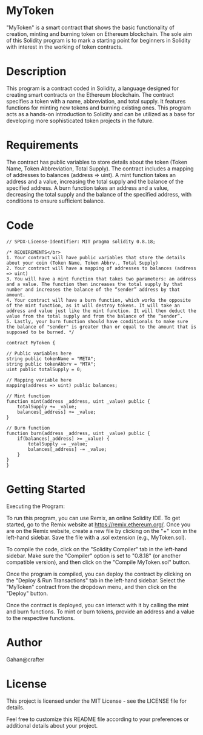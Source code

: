 <h1>MyToken</h1>
"MyToken" is a smart contract that shows the basic functionality of creation, minting and burning token on Ethereum blockchain. The sole aim of this Solidity program is to mark a starting point for beginners in Solidity with interest in the working of token contracts.  

<h1>Description</h1>
This program is a contract coded in Solidity, a language designed for creating smart contracts on the Ethereum blockchain. The contract specifies a token with a name, abbreviation, and total supply. It features functions for minting new tokens and burning existing ones. This program acts as a hands-on introduction to Solidity and can be utilized as a base for developing more sophisticated token projects in the future.

<h1>Requirements</h1>
The contract has public variables to store details about the token (Token Name, Token Abbreviation, Total Supply). The contract includes a mapping of addresses to balances (address => uint). A mint function takes an address and a value, increasing the total supply and the balance of the specified address. A burn function takes an address and a value, decreasing the total supply and the balance of the specified address, with conditions to ensure sufficient balance.

<h1>Code</h1>

``````
// SPDX-License-Identifier: MIT pragma solidity 0.8.18;

/* REQUIREMENTS</br>
1. Your contract will have public variables that store the details about your coin (Token Name, Token Abbrv., Total Supply)
2. Your contract will have a mapping of addresses to balances (address => uint)
3. You will have a mint function that takes two parameters: an address and a value. The function then increases the total supply by that number and increases the balance of the “sender” address by that amount.
4. Your contract will have a burn function, which works the opposite of the mint function, as it will destroy tokens. It will take an address and value just like the mint function. It will then deduct the value from the total supply and from the balance of the “sender”.
5. Lastly, your burn function should have conditionals to make sure the balance of "sender" is greater than or equal to the amount that is supposed to be burned. */

contract MyToken {

// Public variables here
string public tokenName = "META";
string public tokenAbbrv = "MTA";
uint public totalSupply = 0;

// Mapping variable here
mapping(address => uint) public balances;

// Mint function
function mint(address _address, uint _value) public {
    totalSupply += _value;
    balances[_address] += _value;
}

// Burn function
function burn(address _address, uint _value) public {
    if(balances[_address] >= _value) {
        totalSupply -= _value;
        balances[_address] -= _value;
    }
}
}
``````

<h1>Getting Started</h1>

Executing the Program:

To run this program, you can use Remix, an online Solidity IDE. To get started, go to the Remix website at https://remix.ethereum.org/. Once you are on the Remix website, create a new file by clicking on the "+" icon in the left-hand sidebar. Save the file with a .sol extension (e.g., MyToken.sol).

To compile the code, click on the "Solidity Compiler" tab in the left-hand sidebar. Make sure the "Compiler" option is set to "0.8.18" (or another compatible version), and then click on the "Compile MyToken.sol" button.

Once the program is compiled, you can deploy the contract by clicking on the "Deploy & Run Transactions" tab in the left-hand sidebar. Select the "MyToken" contract from the dropdown menu, and then click on the "Deploy" button.

Once the contract is deployed, you can interact with it by calling the mint and burn functions. To mint or burn tokens, provide an address and a value to the respective functions. 

<h1>Author</h1>
Gahan@crafter


<h1>License</h1>
This project is licensed under the MIT License - see the LICENSE file for details.

Feel free to customize this README file according to your preferences or additional details about your project.
